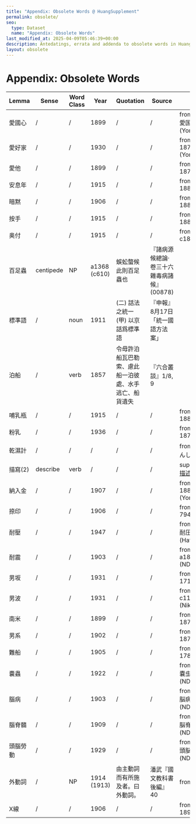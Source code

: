 ```yaml
---
title: "Appendix: Obsolete Words @ HuangSupplement"
permalink: obsolete/
seo:
  type: Dataset
  name: "Appendix: Obsolete Words"
last_modified_at: 2025-04-09T05:46:39+00:00
description: Antedatings, errata and addenda to obsolete words in Huang He-ch'ing's lexicon
layout: obsolete
---
```

# Appendix: Obsolete Words

<!-- Anything not in the table must be before this comment. -->

Lemma|Sense|Word Class|Year|Quotation|Source|Note
---|---|---|---|---|---|---
愛國心|/|/|1899|/|/|from Japanese 愛国心: 1874 (Yomidasu)
愛好家|/|/|1930|/|/|from Japanese: 1877 (Yomidasu)
愛他|/|/|1899|/|/|from Japanese: 1878 (NDL)
安息年|/|/|1915|/|/|from Japanese: 1885 (NDL)
暗黙|/|/|1906|/|/|from Japanese: 1886 (Nikkoku)
按手|/|/|1915|/|/|from Japanese: 1880 (Nikkoku)
奥付|/|/|1915|/|/|from Japanese: c1893 (Hathi)
百足蟲|centipede|NP|a1368 (c610)|蜈蚣螫候 此則百足蟲也|『諸病源候總論·卷三十六雜毒病諸候』(00878)|
標準語|/|noun|1911|(二) 話法之統一 (甲) 以京話爲標準語|『申報』8月17日「統一國語方法案」|
泊船|/|verb|1857|令毋許泊船瓦巴勒索、慮此船一泊彼處、水手逃亡、船貨遺失|『六合叢談』1/8, 9|
哺乳瓶|/|/|1915|/|/|from Japanese: 1884 (NDL)
粉乳|/|/|1936|/|/|from Japanese: 1877 (NDL)
乾濕計|/|/|/|/|/|from 乾湿計 (かんしつ‐けい)
描寫(2)|describe|verb|/|/|/|superseded by [描述](https://t18d.github.io/HuangSupplement/#:~:text=描述)
納入金|/|/|1907|/|/|from Japanese: 1880 (Yomidasu)
捺印|/|/|1906|/|/|from Japanese: 794 (Nikkoku)
耐壓|/|/|1947|/|/|from Japanese 耐圧: 1886 (Hathi)
耐震|/|/|1903|/|/|from Japanese: a1891 (NDL/Yomidasu)
男坂|/|/|1931|/|/|from Japanese: 1717 (Nikkoku)
男波|/|/|1931|/|/|from Japanese: c1140 (Nikkoku)
南米|/|/|1899|/|/|from Japanese: 1870 (NDL)
男系|/|/|1902|/|/|from Japanese: 1873 (NDL)
難船|/|/|1905|/|/|from Japanese: 1782 (Nikkoku)
嚢蟲|/|/|1922|/|/|from Japanese 嚢虫: 1870 (NDL)
腦病|/|/|1903|/|/|from Japanese 脳病: 1869 (NDL)
腦脊髓|/|/|1909|/|/|from Japanese 脳脊髄: 1870 (NDL)
頭腦勞動|/|/|1929|/|/|from Japanese 頭脳労働: 1902 (NDL)
外動詞|/|NP|1914 (1913)|由主動詞而有所施及者。曰外動詞。|潘武『國文教科書後編』40|from 外動字
X線|/|/|1906|/|/|from Japanese: 1896 (NDL)
